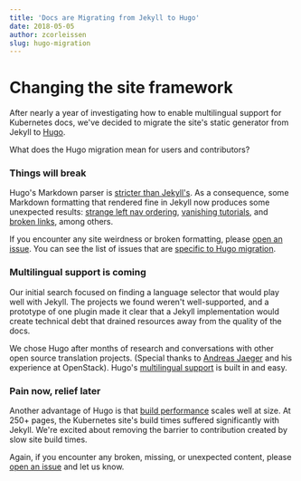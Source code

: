 ```yaml
---
title: 'Docs are Migrating from Jekyll to Hugo'
date: 2018-05-05
author: zcorleissen
slug: hugo-migration
---
```

# Changing the site framework

After nearly a year of investigating how to enable multilingual support for Kubernetes docs, we've decided to migrate the site's static generator from Jekyll to [Hugo](https://gohugo.io/).

What does the Hugo migration mean for users and contributors?

### Things will break

Hugo's Markdown parser is [stricter than Jekyll's](https://gohugo.io/getting-started/configuration/#configure-blackfriday). As a consequence, some Markdown formatting that rendered fine in Jekyll now produces some unexpected results: [strange left nav ordering](https://github.com/kubernetes/website/issues/8258), [vanishing tutorials](https://github.com/kubernetes/website/issues/8247), and [broken links](https://github.com/kubernetes/website/issues/8246), among others.

If you encounter any site weirdness or broken formatting, please [open an issue](https://github.com/kubernetes/website/issues/new). You can see the list of issues that are [specific to Hugo migration](https://github.com/kubernetes/website/issues?q=is%3Aissue+is%3Aopen+Hugo+label%3A%22Needs+Docs+Review%22).

### Multilingual support is coming

Our initial search focused on finding a language selector that would play well with Jekyll. The  projects we found weren't well-supported, and a prototype of one plugin made it clear that a Jekyll implementation would create technical debt that drained resources away from the quality of the docs.

We chose Hugo after months of research and conversations with other open source translation projects. (Special thanks to [Andreas Jaeger](https://twitter.com/jaegerandi?lang=da) and his experience at OpenStack). Hugo's [multilingual support](https://gohugo.io/content-management/multilingual/) is built in and easy.

### Pain now, relief later

Another advantage of Hugo is that [build performance](https://gohugo.io/troubleshooting/build-performance/) scales well at size. At 250+ pages, the Kubernetes site's build times suffered significantly with Jekyll. We're excited about removing the barrier to contribution created by slow site build times.

Again, if you encounter any broken, missing, or unexpected content, please [open an issue](https://github.com/kubernetes/website/issues/new) and let us know.
